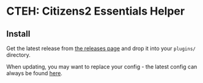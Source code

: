 # CTEH: Citizens2 Essentials Helper

## Install
Get the latest release from [the releases page](https://github.com/md678685/CTEH/releases)
and drop it into your `plugins/` directory.

When updating, you may want to replace your config - the latest config can always be found
[here](https://raw.githubusercontent.com/md678685/CTEH/master/src/main/resources/config.yml).
